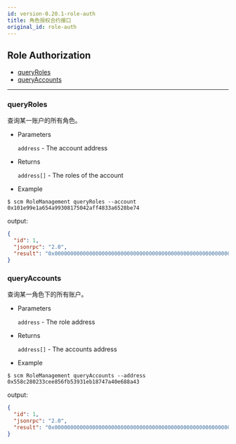 ```yaml
---
id: version-0.20.1-role-auth
title: 角色授权合约接口
original_id: role-auth
---
```



<h2 class="hover-list">Role Authorization</h2>

- [queryRoles](#queryRoles)
- [queryAccounts](#queryAccounts)

* * *

### queryRoles

查询某一账户的所有角色。

- Parameters
    
    `address` - The account address

- Returns
    
    `address[]` - The roles of the account

- Example

```shell
$ scm RoleManagement queryRoles --account 0x101e99e1a654a99308175042aff4833a6528be74
```

output:

```json
{
  "id": 1,
  "jsonrpc": "2.0",
  "result": "0x00000000000000000000000000000000000000000000000000000000000000200000000000000000000000000000000000000000000000000000000000000002000000000000000000000000558c280233cee856fb53931eb18747a40e688a430000000000000000000000001be912bdfe6ae5d28f7e9d2f1a5329788e5a4fe6"
}
```

### queryAccounts

查询某一角色下的所有账户。

- Parameters
    
    `address` - The role address

- Returns
    
    `address[]` - The accounts address

- Example

```shell
$ scm RoleManagement queryAccounts --address 0x558c280233cee856fb53931eb18747a40e688a43
```

output:

```json
{
  "id": 1,
  "jsonrpc": "2.0",
  "result": "0x00000000000000000000000000000000000000000000000000000000000000200000000000000000000000000000000000000000000000000000000000000001000000000000000000000000101e99e1a654a99308175042aff4833a6528be74"
}
```